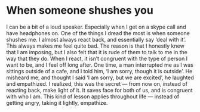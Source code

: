 # When someone shushes you


I can be a bit of a loud speaker. Especially when I get on a skype call and
have headphones on. One of the things I dread the most is when someone shushes
me. I almost always react back, and essentially say ‘deal with it’. This
always makes me feel quite bad. The reason is that I honestly knew that I am
imposing, but I also felt that it is rude of them to talk to me in the way
that they do. When I react, it isn’t congruent with the type of person I want
to be, and I feel off long after. One time, a man interrupted me as I was
sittings outside of a cafe, and I told him, ‘I am sorry, though it is
outside’. He misheard me, and thought I said ‘I am sorry, but we are excited’,
he laughted and empathized. I realized, this was the secret — from now on,
instead of reacting back, make light of it. It saves face for both of us, and
is congruent with who I am. This kind of lesson applies throughout life —
instead of getting angry, taking it lightly, empathize.

